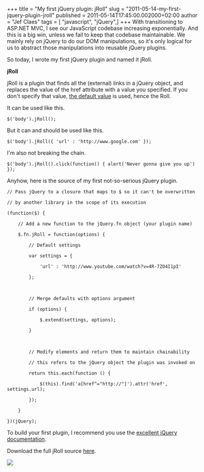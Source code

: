 +++
title = "My first jQuery plugin: jRoll"
slug = "2011-05-14-my-first-jquery-plugin-jroll"
published = 2011-05-14T17:45:00.002000+02:00
author = "Jef Claes"
tags = [ "javascript", "jQuery",]
+++
With transitioning to ASP.NET MVC, I see our JavaScript codebase
increasing exponentially. And this is a big win, unless we fail to keep
that codebase maintainable. We mainly rely on jQuery to do our DOM
manipulations, so it's only logical for us to abstract those
manipulations into reusable jQuery plugins.  
  
So today, I wrote my first jQuery plugin and named it jRoll.  
  
**jRoll**  
  
jRoll is a plugin that finds all the (external) links in a jQuery
object, and replaces the value of the href attribute with a value you
specified. If you don't specify that value, [the default
value](http://www.youtube.com/watch?v=4R-7ZO4I1pI) is used, hence the
Roll.  
  
It can be used like this.  
  

    $('body').jRoll(); 

  
But it can and should be used like this.  
  

    $('body').jRoll({ 'url' : 'http://www.google.com' }); 

  
I'm also not breaking the chain.  
  

    $('body').jRoll().click(function() { alert('Never gonna give you up') });

  
Anyhow, here is the source of my first not-so-serious jQuery plugin.  
  

    // Pass jQuery to a closure that maps to $ so it can't be overwritten

    // by another library in the scope of its execution

    (function($) {

        // Add a new function to the jQuery.fn object (your plugin name)

        $.fn.jRoll = function(options) {    

            // Default settings

            var settings = {

                'url' : 'http://www.youtube.com/watch?v=4R-7ZO4I1pI'

            };

            

            // Merge defaults with options argument

            if (options) { 

                $.extend(settings, options);

            }

        

            // Modify elements and return them to maintain chainability

            // this refers to the jQuery object the plugin was invoked on

            return this.each(function () {                    

                $(this).find('a[href^="http://"]').attr('href', settings.url);

            });

        }

    })(jQuery);

  
To build your first plugin, I recommend you use the [excellent jQuery
documentation](http://docs.jquery.com/Plugins/Authoring).  
  
Download the full jRoll source
[here](http://dl.dropbox.com/u/19698383/Blog/jRoll.html).  
  
[![](/post/images/thumbnails/2011-05-14-my-first-jquery-plugin-jroll-rick-roll.jpg)](/post/images/2011-05-14-my-first-jquery-plugin-jroll-rick-roll.jpg)
